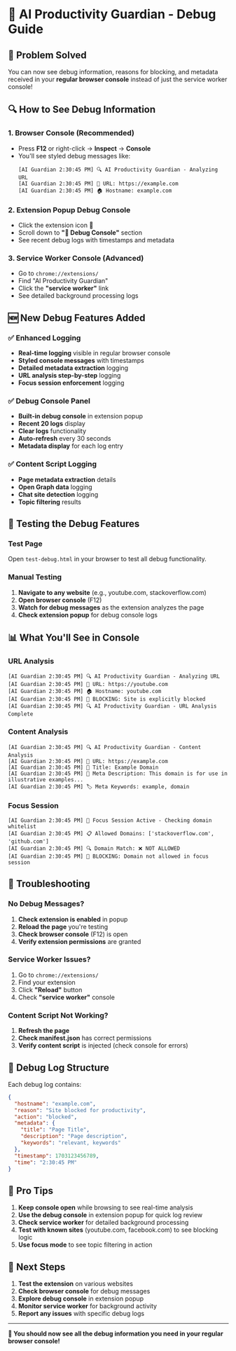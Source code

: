 # 🐛 AI Productivity Guardian - Debug Guide

## 🚨 Problem Solved

You can now see debug information, reasons for blocking, and metadata received in your **regular browser console** instead of just the service worker console!

## 🔍 How to See Debug Information

### 1. **Browser Console (Recommended)**
- Press **F12** or right-click → **Inspect** → **Console**
- You'll see styled debug messages like:
  ```
  [AI Guardian 2:30:45 PM] 🔍 AI Productivity Guardian - Analyzing URL
  [AI Guardian 2:30:45 PM] 📍 URL: https://example.com
  [AI Guardian 2:30:45 PM] 🏠 Hostname: example.com
  ```

### 2. **Extension Popup Debug Console**
- Click the extension icon 🧠
- Scroll down to **"🐛 Debug Console"** section
- See recent debug logs with timestamps and metadata

### 3. **Service Worker Console (Advanced)**
- Go to `chrome://extensions/`
- Find "AI Productivity Guardian"
- Click the **"service worker"** link
- See detailed background processing logs

## 🆕 New Debug Features Added

### ✅ Enhanced Logging
- **Real-time logging** visible in regular browser console
- **Styled console messages** with timestamps
- **Detailed metadata extraction** logging
- **URL analysis step-by-step** logging
- **Focus session enforcement** logging

### ✅ Debug Console Panel
- **Built-in debug console** in extension popup
- **Recent 20 logs** display
- **Clear logs** functionality
- **Auto-refresh** every 30 seconds
- **Metadata display** for each log entry

### ✅ Content Script Logging
- **Page metadata extraction** details
- **Open Graph data** logging
- **Chat site detection** logging
- **Topic filtering** results

## 🧪 Testing the Debug Features

### Test Page
Open `test-debug.html` in your browser to test all debug functionality.

### Manual Testing
1. **Navigate to any website** (e.g., youtube.com, stackoverflow.com)
2. **Open browser console** (F12)
3. **Watch for debug messages** as the extension analyzes the page
4. **Check extension popup** for debug console logs

## 📊 What You'll See in Console

### URL Analysis
```
[AI Guardian 2:30:45 PM] 🔍 AI Productivity Guardian - Analyzing URL
[AI Guardian 2:30:45 PM] 📍 URL: https://youtube.com
[AI Guardian 2:30:45 PM] 🏠 Hostname: youtube.com
[AI Guardian 2:30:45 PM] 🚫 BLOCKING: Site is explicitly blocked
[AI Guardian 2:30:45 PM] 🔍 AI Productivity Guardian - URL Analysis Complete
```

### Content Analysis
```
[AI Guardian 2:30:45 PM] 🔍 AI Productivity Guardian - Content Analysis
[AI Guardian 2:30:45 PM] 📍 URL: https://example.com
[AI Guardian 2:30:45 PM] 📝 Title: Example Domain
[AI Guardian 2:30:45 PM] 📄 Meta Description: This domain is for use in illustrative examples...
[AI Guardian 2:30:45 PM] 🏷️ Meta Keywords: example, domain
```

### Focus Session
```
[AI Guardian 2:30:45 PM] 🎯 Focus Session Active - Checking domain whitelist
[AI Guardian 2:30:45 PM] 📋 Allowed Domains: ['stackoverflow.com', 'github.com']
[AI Guardian 2:30:45 PM] 🔍 Domain Match: ❌ NOT ALLOWED
[AI Guardian 2:30:45 PM] 🚫 BLOCKING: Domain not allowed in focus session
```

## 🔧 Troubleshooting

### No Debug Messages?
1. **Check extension is enabled** in popup
2. **Reload the page** you're testing
3. **Check browser console** (F12) is open
4. **Verify extension permissions** are granted

### Service Worker Issues?
1. Go to `chrome://extensions/`
2. Find your extension
3. Click **"Reload"** button
4. Check **"service worker"** console

### Content Script Not Working?
1. **Refresh the page**
2. **Check manifest.json** has correct permissions
3. **Verify content script** is injected (check console for errors)

## 📝 Debug Log Structure

Each debug log contains:
```json
{
  "hostname": "example.com",
  "reason": "Site blocked for productivity",
  "action": "blocked",
  "metadata": {
    "title": "Page Title",
    "description": "Page description",
    "keywords": "relevant, keywords"
  },
  "timestamp": 1703123456789,
  "time": "2:30:45 PM"
}
```

## 🎯 Pro Tips

1. **Keep console open** while browsing to see real-time analysis
2. **Use the debug console** in extension popup for quick log review
3. **Check service worker** for detailed background processing
4. **Test with known sites** (youtube.com, facebook.com) to see blocking logic
5. **Use focus mode** to see topic filtering in action

## 🚀 Next Steps

1. **Test the extension** on various websites
2. **Check browser console** for debug messages
3. **Explore debug console** in extension popup
4. **Monitor service worker** for background activity
5. **Report any issues** with specific debug logs

---

**🎉 You should now see all the debug information you need in your regular browser console!**
